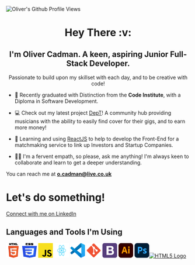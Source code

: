 ![Oliver's Github Profile Views](https://komarev.com/ghpvc/?username=OliverCadman)


<h1 align="center">Hey There :v:</h1>
<h2 align="center">I'm Oliver Cadman. A keen, aspiring Junior Full-Stack Developer.</h2>
<p align="center">Passionate to build upon my skillset with each day, and to be creative with code!</p>

- :open_book: Recently graduated with Distinction from the **Code Institute**, with a Diploma in Software Development.

- :computer: Check out my latest project [DepT](https://dept-ci-ms4.herokuapp.com)! A community hub providing musicians with the ability to easily find cover for their gigs, and to earn more money!

- :handshake: Learning and using [ReactJS](https://reactjs.org/) to help to develop the Front-End for a matchmaking service to link up Investors and Startup Companies.

- :raising_hand_man: I'm a fervent empath, so please, ask me anything! I'm always keen to collaborate and learn to get a deeper understanding.

You can reach me at **o.cadman@live.co.uk**

# Let's do something!
<p><a href="https://www.linkedin.com/in/oliver-cadman-23663b36/">Connect with me on LinkedIn</a>

## Languages and Tools I'm Using
<p>
<a href="https://developer.mozilla.org/en-US/docs/Glossary/HTML5" target="_blank"><img src="assets/images/html5logo.svg" alt="HTML5 Logo" width="40" height="40"></a>   <a href="https://developer.mozilla.org/en-US/docs/Web/CSS" target="_blank"><img src="assets/images/css3logo.svg" alt="CSS3 Logo" width="40" height="40"></a>    <a href="https://developer.mozilla.org/en-US/docs/Web/JavaScript" target="_blank"><img src="assets/images/javascriptlogo.svg" alt="JavaScript Logo" width="40" height="40"></a> <a href="https://reactjs.org/" target="_blank"><img src="assets/images/reactlogo.svg" alt="ReactJS Logo" width="40" height="40"></a>    <a href="https://code.visualstudio.com/" target="_blank"><img src="assets/images/visualstudio-code-logo.svg" alt="Visual Studio Code 2 Logo" width="40" height="40"></a>    <a href="https://git-scm.com/" target="_blank"><img src="assets/images/gitlogo.svg" alt="Git Logo" width="40" height="40"></a>  <a href="https://getbootstrap.com/" target="_blank"><img src="assets/images/bootstrap4.svg" alt="Bootstrap Logo" width="40" height="40"></a>    <a href="https://www.adobe.com/uk/products/illustrator.html" target="_blank"><img src="assets/images/adobe-illustrator-logo.svg" alt="Adobe Illustrator Logo" width="40" height="40"></a>   <a href="https://www.adobe.com/uk/products/photoshop.html" target="_blank"><img src="assets/images/adobe-photoshop-logo.svg" alt="Abobe Photoshop Logo" width="40" height="40"></a><a href="https://www.djangoproject.com" target="_blank"><img src="https://icon-library.com/images/django-icon/django-icon-0.jpg" alt="HTML5 Logo" width="40" height="40"></a>  
</p>




